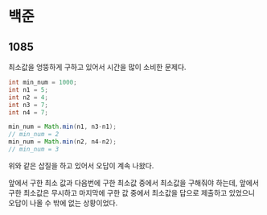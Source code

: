 # 백준

## 1085

최소값을 엉뚱하게 구하고 있어서 시간을 많이 소비한 문제다.

```java
int min_num = 1000;
int n1 = 5;
int n2 = 4;
int n3 = 7;
int n4 = 7;

min_num = Math.min(n1, n3-n1);
// min_num = 2
min_num = Math.min(n2, n4-n2);
// min_num = 3
```

위와 같은 삽질을 하고 있어서 오답이 계속 나왔다.

앞에서 구한 최소 값과 다음번에 구한 최소값 중에서 최소값을 구해줘야 하는데, 앞에서 구한 최소값은 무시하고 마지막에 구한 값 중에서 최소값을 답으로 제출하고 있었으니 오답이 나올 수 밖에 없는 상황이었다.